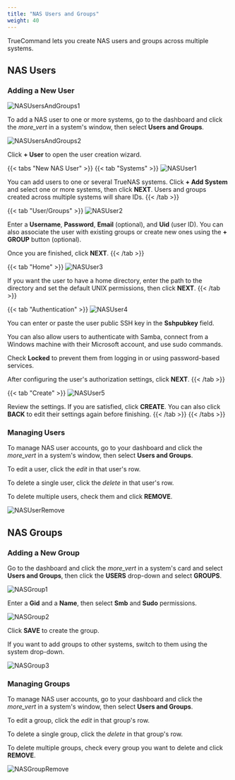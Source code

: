 ```yaml
---
title: "NAS Users and Groups"
weight: 40
---
```


TrueCommand lets you create NAS users and groups across multiple systems.

## NAS Users

### Adding a New User

![NASUsersAndGroups1](/images/TrueCommand/2.0/NASUsersAndGroups1.png "Users and Groups")

To add a NAS user to one or more systems, go to the dashboard and click the <i class="material-icons" aria-hidden="true" >more_vert</i> in a system's window, then select **Users and Groups**.

![NASUsersAndGroups2](/images/TrueCommand/2.0/NASUsersAndGroups2.png "Users and Groups Screen")

Click **+ User** to open the user creation wizard.

{{< tabs "New NAS User" >}}
{{< tab "Systems" >}}
![NASUser1](/images/TrueCommand/2.0/NASUser1.png "Creating a New NAS User")

You can add users to one or several TrueNAS systems. 
Click **+ Add System** and select one or more systems, then click **NEXT**. Users and groups created across multiple systems will share IDs.
{{< /tab >}}

{{< tab "User/Groups" >}}
![NASUser2](/images/TrueCommand/2.0/NASUser2.png "Creating a New NAS User")

Enter a **Username**, **Password**, **Email** (optional), and **Uid** (user ID). You can also associate the user with existing groups or create new ones using the **+ GROUP** button (optional). 

Once you are finished, click **NEXT**.
{{< /tab >}}

{{< tab "Home" >}}
![NASUser3](/images/TrueCommand/2.0/NASUser3.png "Creating a New NAS User")

If you want the user to have a home directory, enter the path to the directory and set the default UNIX permissions, then click **NEXT**.
{{< /tab >}}

{{< tab "Authentication" >}}
![NASUser4](/images/TrueCommand/2.0/NASUser4.png "Creating a New NAS User")

You can enter or paste the user public SSH key in the **Sshpubkey** field.

You can also allow users to authenticate with Samba, connect from a Windows machine with their Microsoft account, and use sudo commands. 

Check **Locked** to prevent them from logging in or using password-based services. 

After configuring the user's authorization settings, click **NEXT**.
{{< /tab >}}

{{< tab "Create" >}}
![NASUser5](/images/TrueCommand/2.0/NASUser5.png "Creating a New NAS User")

Review the settings. If you are satisfied, click **CREATE**. You can also click **BACK** to edit their settings again before finishing.
{{< /tab >}}
{{< /tabs >}}

### Managing Users

To manage NAS user accounts, go to your dashboard and click the <i class="material-icons" aria-hidden="true" >more_vert</i> in a system's window, then select **Users and Groups**.

To edit a user, click the <i class="material-icons" aria-hidden="true" title="Configure">edit</i> in that user's row.

To delete a single user, click the <i class="material-icons" aria-hidden="true" title="Delete">delete</i> in that user's row.

To delete multiple users, check them and click **REMOVE**.

![NASUserRemove](/images/TrueCommand/2.0/NASUserRemove.png "Removing multiple NAS users")

## NAS Groups

### Adding a New Group

Go to the dashboard and click the <i class="material-icons" aria-hidden="true" >more_vert</i> in a system's card and select **Users and Groups**, then click the **USERS** drop-down and select **GROUPS**. 

![NASGroup1](/images/TrueCommand/2.0/NASGroup1.png "Creating a New NAS Group")

Enter a **Gid** and a **Name**, then select **Smb** and **Sudo** permissions. 

![NASGroup2](/images/TrueCommand/2.0/NASGroup2.png "Creating a New NAS Group")

Click **SAVE** to create the group.

If you want to add groups to other systems, switch to them using the system drop-down.

![NASGroup3](/images/TrueCommand/2.0/NASGroup3.png "Creating a New NAS Group on a Different System")

### Managing Groups

To manage NAS user accounts, go to your dashboard and click the <i class="material-icons" aria-hidden="true" >more_vert</i> in a system's window, then select **Users and Groups**.

To edit a group, click the <i class="material-icons" aria-hidden="true" title="Configure">edit</i> in that group's row.

To delete a single group, click the <i class="material-icons" aria-hidden="true" title="Delete">delete</i> in that group's row.

To delete multiple groups, check every group you want to delete and click **REMOVE**.

![NASGroupRemove](/images/TrueCommand/2.0/NASGroupRemove.png "Removing multiple NAS groups")